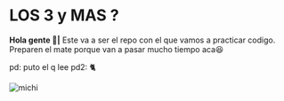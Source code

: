 # **LOS 3 y MAS ?**

**Hola gente 👀|** Este va a ser el repo con el que vamos a practicar codigo.
Preparen el mate porque van a pasar mucho tiempo aca😆

pd: puto el q lee
pd2: 🐈

![michi](https://th.bing.com/th/id/OIP.-glU3IVETKnrpQWl53KgPAAAAA?pid=ImgDet&rs=1)